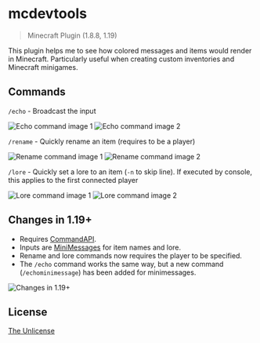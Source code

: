 # mcdevtools
> Minecraft Plugin (1.8.8, 1.19)

This plugin helps me to see how colored messages and items would render in Minecraft. Particularly useful when creating custom inventories and Minecraft minigames.

## Commands
`/echo` - Broadcast the input

![Echo command image 1](https://share.alkanife.fr/github/mcdevtools/echo1.png)
![Echo command image 2](https://share.alkanife.fr/github/mcdevtools/echo2.png)

`/rename` - Quickly rename an item (requires to be a player)

![Rename command image 1](https://share.alkanife.fr/github/mcdevtools/rename1.png)
![Rename command image 2](https://share.alkanife.fr/github/mcdevtools/rename2.png)

`/lore` - Quickly set a lore to an item (`-n` to skip line). If executed by console, this applies to the first connected player

![Lore command image 1](https://share.alkanife.fr/github/mcdevtools/lore1.png)
![Lore command image 2](https://share.alkanife.fr/github/mcdevtools/lore2.png)

## Changes in 1.19+
- Requires [CommandAPI](https://github.com/JorelAli/CommandAPI).
- Inputs are [MiniMessages](https://docs.adventure.kyori.net/minimessage/format.html) for item names and lore. 
- Rename and lore commands now requires the player to be specified. 
- The `/echo` command works the same way, but a new command (`/echominimessage`) has been added for minimessages.

![Changes in 1.19+](https://share.alkanife.fr/github/mcdevtools/1.19.png)

## License
[The Unlicense](https://unlicense.org/)
